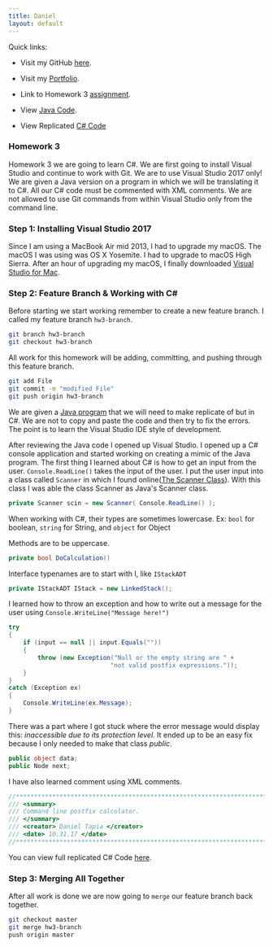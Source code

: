 ```yaml
---
title: Daniel
layout: default
---
```


Quick links:

* Visit my GitHub [here](https://github.com/tapiad).

* Visit my [Portfolio](https://tapiad.github.io).

* Link to Homework 3 [assignment](http://www.wou.edu/~morses/classes/cs46x/assignments/HW3.html).

* View [Java Code](https://github.com/tapiad/tapiad.github.io/tree/master/CS%20460/HW3/javacode).

* View Replicated [C# Code](https://github.com/tapiad/tapiad.github.io/tree/master/CS%20460/HW3/Java_app/Java_app)

### Homework 3

Homework 3 we are going to learn C#. We are first going to install Visual Studio and continue to work with Git. We are to use Visual Studio 2017 only! We are given a Java version on a program in which we will be translating it to C#. All our C# code must be commented with XML comments. We are not allowed to use Git commands from within Visual Studio only from the command line.


### Step 1: Installing Visual Studio 2017

Since I am using a MacBook Air mid 2013, I had to upgrade my macOS. The macOS I was using was OS X Yosemite. I had to upgrade to macOS High Sierra. After an hour of upgrading my macOS, I finally downloaded [Visual Studio for Mac](https://www.visualstudio.com/vs/visual-studio-mac/).


### Step 2: Feature Branch & Working with C#

Before starting we start working remember to create a new feature branch. I called my feature branch `hw3-branch`.

```bash
git branch hw3-branch
git checkout hw3-branch
```    

All work for this homework will be adding, committing, and pushing through this feature branch.

```bash
git add File
git commit -m "modified File"
git push origin hw3-branch
```

We are given a [Java program](https://github.com/tapiad/tapiad.github.io/tree/master/CS%20460/HW3/javacode) that we will need to make replicate of but in C#. We are not to copy and paste the code and then try to fix the errors. The point is to learn the Visual Studio IDE style of development.

After reviewing the Java code I opened up Visual Studio. I opened up a C# console application and started working on creating a mimic of the Java program. The first thing I learned about C# is how to get an input from the user. `Console.ReadLine()` takes the input of the user. I put the user input into a class called `Scanner` in which I found online([The Scanner Class](https://stackoverflow.com/questions/722270/is-there-an-equivalent-to-the-scanner-class-in-c-sharp-for-strings)). With this class I was able the class Scanner as Java's Scanner class.

```cs
private Scanner scin = new Scanner( Console.ReadLine() );
```

When working with C#, their types are sometimes lowercase. Ex: `bool` for boolean, `string` for String, and `object` for Object

Methods are to be uppercase. 

```cs
private bool DoCalculation()
```

Interface typenames are to start with I, like `IStackADT`

```cs
private IStackADT IStack = new LinkedStack();
```

I learned how to throw an exception and how to write out a message for the user using `Console.WriteLine("Message here!")`

```cs
try
{
    if (input == null || input.Equals(""))
    {
        throw (new Exception("Null or the empty string are " +
                            "not valid postfix expressions."));
    }
}
catch (Exception ex)
{
    Console.WriteLine(ex.Message);
}
```

There was a part where I got stuck where the error message would display this: *inaccessible due to its protection level*. It ended up to be an easy fix because I only needed to make that class *public*.

```cs
public object data;
public Node next;
```


I have also learned comment using XML comments. 

```cs
//*********************************************************************************
/// <summary>
/// Command line postfix calculator.  
/// </summary>
/// <creator> Daniel Tapia </creator>
/// <date> 10.31.17 </date>
//*********************************************************************************
```

You can view full replicated C# Code [here](https://github.com/tapiad/tapiad.github.io/tree/master/CS%20460/HW3/Java_app/Java_app).

### Step 3: Merging All Together

After all work is done we are now going to `merge` our feature branch back together.

```bash
git checkout master
git merge hw3-branch
push origin master
```




